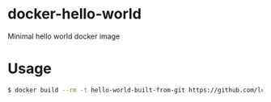 docker-hello-world
==================

Minimal hello world docker image

# Usage

```bash
$ docker build --rm -t hello-world-built-from-git https://github.com/lcarva/docker-hello-world.git
```
